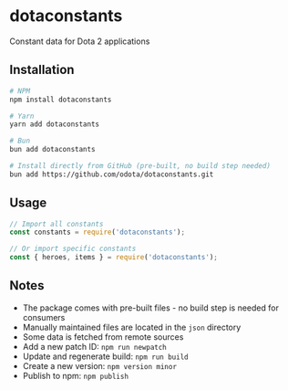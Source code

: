# dotaconstants
Constant data for Dota 2 applications

## Installation

```bash
# NPM
npm install dotaconstants

# Yarn
yarn add dotaconstants

# Bun
bun add dotaconstants

# Install directly from GitHub (pre-built, no build step needed)
bun add https://github.com/odota/dotaconstants.git
```

## Usage

```javascript
// Import all constants
const constants = require('dotaconstants');

// Or import specific constants
const { heroes, items } = require('dotaconstants');
```

## Notes
* The package comes with pre-built files - no build step is needed for consumers
* Manually maintained files are located in the `json` directory
* Some data is fetched from remote sources
* Add a new patch ID: `npm run newpatch`
* Update and regenerate build: `npm run build`
* Create a new version: `npm version minor`
* Publish to npm: `npm publish`
